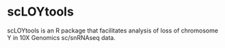 # scLOYtools

scLOYtools is an R package that facilitates analysis of loss of chromosome Y in 10X Genomics sc/snRNAseq data.


